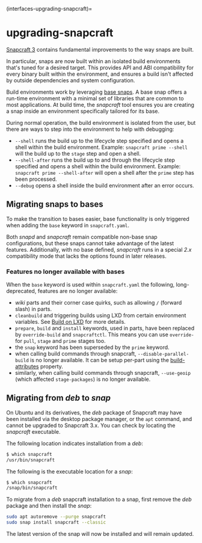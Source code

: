 (interfaces-upgrading-snapcraft)=
# upgrading-snapcraft

[Snapcraft 3](https://docs.snapcraft.io/snapcraft-release-notes) contains fundamental improvements to the way snaps are built.

In particular, snaps are now built within an isolated build environments that's tuned for a desired target. This provides API and ABI compatibility for every binary built within the environment, and ensures a build isn't affected by outside dependencies and system configuration.

Build environments work by leveraging [base snaps](/interfaces/base-snaps). A base snap offers a run-time environment with a minimal set of libraries that are common to most applications. At build time, the *snapcraft* tool ensures you are creating a snap inside an environment specifically tailored for its base.

During normal operation, the build environment is isolated from the user, but there are ways to step into the environment to help with debugging:

- `--shell`
   runs the build up to the lifecycle step specified and opens a shell within the build environment.
   Example: `snapcraft prime --shell` will the build up to the `stage` step and open a shell.
- `--shell-after`
   runs the build up to and through the lifecycle step specified and opens a shell within the build environment.
   Example: `snapcraft prime --shell-after` will open a shell after the `prime` step has been processed.
- `--debug`
   opens a shell inside the build environment after an error occurs.

## Migrating snaps to bases

To make the transition to bases easier, base functionality is only triggered when adding the `base` keyword in `snapcraft.yaml`.

Both *snapd* and *snapcraft* remain compatible non-base snap configurations, but these snaps cannot take advantage of the latest features. Additionally, with no base defined, *snapcraft* runs in a special *2.x* compatibility mode that lacks the options found in later releases.

### Features no longer available with bases

When the `base` keyword is used within `snapcraft.yaml` the following, long-deprecated, features are no longer available:

- *wiki* parts and their corner case quirks,  such as allowing `/` (forward slash) in parts.
- `cleanbuild` and triggering builds using LXD from certain environment variables. See [Build on LXD](/t/build-on-lxd) for more details.
- `prepare`, `build` and `install` keywords, used in parts, have been replaced by `override-build` and `snapcraftctl`. This means you can use `override-` for `pull`, `stage` and `prime` stages too.
- the `snap` keyword has been superseded by the `prime` keyword.
- when calling build commands through snapcraft, `--disable-parallel-build` is no longer available. It can be setup per-part using the [build-attributes](/t/snapcraft-parts-metadata/8336#heading--build-attributes) property.
- similarly, when calling build commands through snapcraft, `--use-geoip` (which affected `stage-packages`) is no longer available.

## Migrating from *deb* to *snap*

On Ubuntu and its derivatives, the *deb* package of Snapcraft may have been installed via the desktop package manager, or the `apt` command, and cannot be upgraded to Snapcraft 3.x. You can check by locating the *snapcraft* executable.

The following location indicates installation from a *deb*:

```bash
$ which snapcraft
/usr/bin/snapcraft
```

The following is the executable location for a *snap*:

```bash
$ which snapcraft
/snap/bin/snapcraft
```

To migrate from a *deb* snapcraft installation to a snap, first remove the *deb* package and then install the *snap*:

```bash
sudo apt autoremove --purge snapcraft
sudo snap install snapcraft --classic
```

The latest version of the snap will now be installed and will remain updated.

